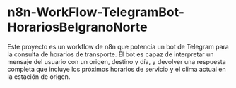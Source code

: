 # n8n-WorkFlow-TelegramBot-HorariosBelgranoNorte
Este proyecto es un workflow de n8n que potencia un bot de Telegram para la consulta de horarios de transporte. El bot es capaz de interpretar un mensaje del usuario con un origen, destino y día, y devolver una respuesta completa que incluye los próximos horarios de servicio y el clima actual en la estación de origen.
